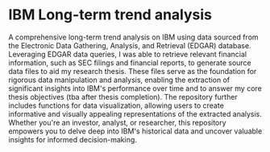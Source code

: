 # IBM Long-term trend analysis
A comprehensive 
long-term trend analysis on IBM using data sourced from the Electronic Data Gathering, Analysis, and Retrieval (EDGAR) database. 
Leveraging EDGAR data queries, I was able to retrieve relevant financial information, such as SEC filings 
and financial reports, to generate source data files to aid my research thesis. These files serve as the foundation for rigorous data manipulation and analysis, 
enabling the extraction of significant insights into IBM's performance over time and to answer my core thesis objectives (tba after thesis completion). The repository further includes functions for data visualization, 
allowing users to create informative and visually appealing representations of the extracted analysis. Whether you're an investor, analyst, or researcher, 
this repository empowers you to delve deep into IBM's historical data and uncover valuable insights for informed decision-making.
